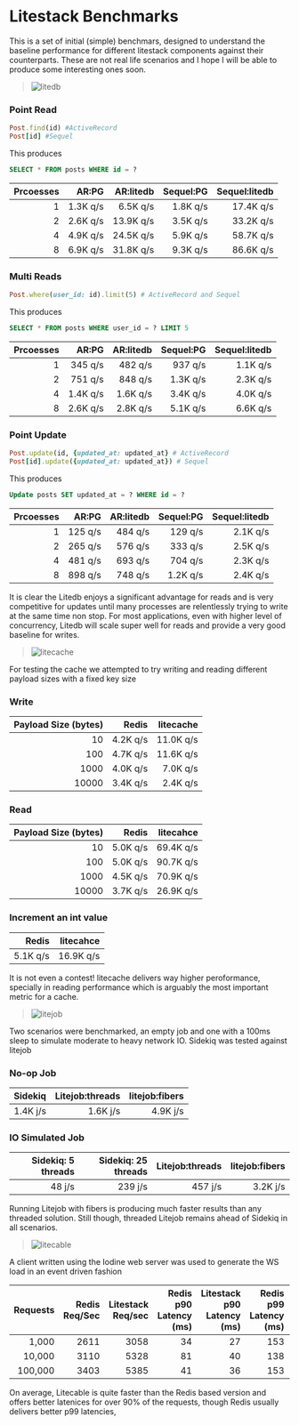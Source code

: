# Litestack Benchmarks

This is a set of initial (simple) benchmars, designed to understand the baseline performance for different litestack components against their counterparts. 
These are not real life scenarios and I hope I will be able to produce some interesting ones soon.

> ![litedb](https://github.com/oldmoe/litestack/blob/master/assets/litedb_logo_teal.png?raw=true)

### Point Read

```ruby
Post.find(id) #ActiveRecord
Post[id] #Sequel
```
This produces
```sql
SELECT * FROM posts WHERE id = ?
```

|Prcoesses|AR:PG|AR:litedb|Sequel:PG|Sequel:litedb|
|-:|-:|-:|-:|-:|
|1|1.3K q/s|6.5K q/s|1.8K q/s|17.4K q/s|
|2|2.6K q/s|13.9K q/s|3.5K q/s|33.2K q/s|
|4|4.9K q/s|24.5K q/s|5.9K q/s|58.7K q/s|
|8|6.9K q/s|31.8K q/s|9.3K q/s|86.6K q/s|

### Multi Reads

```ruby
Post.where(user_id: id).limit(5) # ActiveRecord and Sequel
```
This produces
```sql
SELECT * FROM posts WHERE user_id = ? LIMIT 5
```

|Prcoesses|AR:PG|AR:litedb|Sequel:PG|Sequel:litedb|
|-:|-:|-:|-:|-:|
|1|345 q/s|482 q/s|937 q/s|1.1K q/s|
|2|751 q/s|848 q/s|1.3K q/s|2.3K q/s|
|4|1.4K q/s|1.6K q/s|3.4K q/s|4.0K q/s|
|8|2.6K q/s|2.8K q/s|5.1K q/s|6.6K q/s|

### Point Update

```ruby
Post.update(id, {updated_at: updated_at} # ActiveRecord
Post[id].update({updated_at: updated_at}) # Sequel
```
This produces
```sql
Update posts SET updated_at = ? WHERE id = ?
```

|Prcoesses|AR:PG|AR:litedb|Sequel:PG|Sequel:litedb|
|-:|-:|-:|-:|-:|
|1|125 q/s|484 q/s|129 q/s|2.1K q/s|
|2|265 q/s|576 q/s|333 q/s|2.5K q/s|
|4|481 q/s|693 q/s|704 q/s|2.3K q/s|
|8|898 q/s|748 q/s|1.2K q/s|2.4K q/s|

It is clear the Litedb enjoys a significant advantage for reads and is very competitive for updates until many processes are relentlessly trying to write at the same time non stop.
For most applications, even with higher level of concurrency, Litedb will scale super well for reads and provide a very good baseline for writes.

> ![litecache](https://github.com/oldmoe/litestack/blob/master/assets/litecache_logo_teal.png?raw=true)

For testing the cache we attempted to try writing and reading different payload sizes with a fixed key size

### Write

|Payload Size (bytes)|Redis|litecache|
|-:|-:|-:|
|10|4.2K q/s|11.0K q/s|
|100|4.7K q/s|11.6K q/s|
|1000|4.0K q/s|7.0K q/s|
|10000|3.4K q/s|2.4K q/s|

### Read

|Payload Size (bytes)|Redis|litecahce|
|-:|-:|-:|
|10|5.0K q/s|69.4K q/s|
|100|5.0K q/s|90.7K q/s|
|1000|4.5K q/s|70.9K q/s|
|10000|3.7K q/s|26.9K q/s|

### Increment an int value

|Redis|litecahce|
|-:|-:|
|5.1K q/s|16.9K q/s|

It is not even a contest! litecache delivers way higher peroformance, specially in reading performance which is arguably the most important metric for a cache.

> ![litejob](https://github.com/oldmoe/litestack/blob/master/assets/litejob_logo_teal.png?raw=true)

Two scenarios were benchmarked, an empty job and one with a 100ms sleep to simulate moderate to heavy network IO. Sidekiq was tested against litejob

### No-op Job

|Sidekiq|Litejob:threads|litejob:fibers|
|-:|-:|-:|
|1.4K j/s|1.6K j/s|4.9K j/s|

### IO Simulated Job

|Sidekiq: 5 threads|Sidekiq: 25 threads|Litejob:threads|litejob:fibers|
|-:|-:|-:|-:|
|48 j/s|239 j/s|457 j/s|3.2K j/s|

Running Litejob with fibers is producing much faster results than any threaded solution. Still though, threaded Litejob remains ahead of Sidekiq in all scenarios. 

> ![litecable](https://github.com/oldmoe/litestack/blob/master/assets/litecable_logo_teal.png?raw=true)

A client written using the Iodine web server was used to generate the WS load in an event driven fashion



|Requests|Redis Req/Sec|Litestack Req/sec|Redis p90 Latency (ms)|Litestack p90 Latency (ms)|Redis p99 Latency (ms)|Litestack p99 Latancy (ms)| 
|-:|-:|-:|-:|-:|-:|-:|
|1,000|2611|3058|34|27|153|78|
|10,000|3110|5328|81|40|138|122
|100,000|3403|5385|41|36|153|235

On average, Litecable is quite faster than the Redis based version and offers better latenices for over 90% of the requests, though Redis usually delivers better p99 latencies, 
